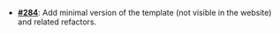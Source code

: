   -  [**#284**](https://github.com/anoma/nspec/pull/284): Add minimal version of
     the template (not visible in the website) and related refactors.
